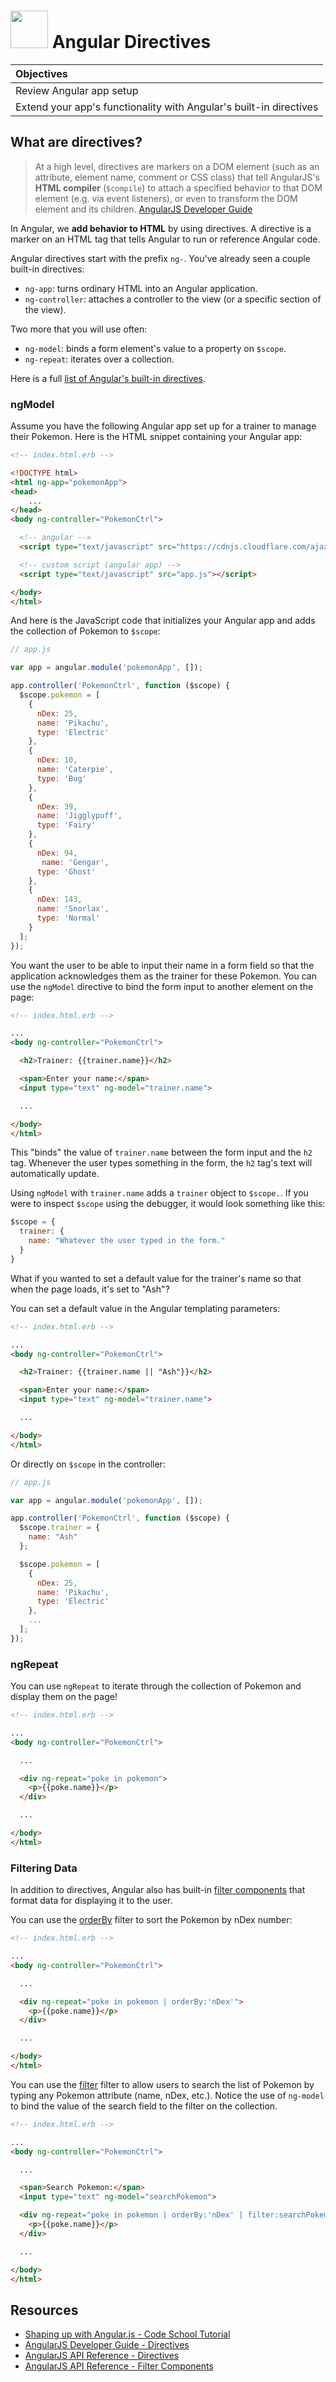 # <img src="https://cloud.githubusercontent.com/assets/7833470/10899314/63829980-8188-11e5-8cdd-4ded5bcb6e36.png" height="60"> Angular Directives

| Objectives |
| :--- |
| Review Angular app setup |
| Extend your app's functionality with Angular's built-in directives |

## What are directives?

> At a high level, directives are markers on a DOM element (such as an attribute, element name, comment or CSS class) that tell AngularJS's **HTML compiler** (`$compile`) to attach a specified behavior to that DOM element (e.g. via event listeners), or even to transform the DOM element and its children. <a href="https://docs.angularjs.org/guide/directive#what-are-directives-">AngularJS Developer Guide</a>

In Angular, we **add behavior to HTML** by using directives. A directive is a marker on an HTML tag that tells Angular to run or reference Angular code.

Angular directives start with the prefix `ng-`. You've already seen a couple built-in directives:

* `ng-app`: turns ordinary HTML into an Angular application.
* `ng-controller`: attaches a controller to the view (or a specific section of the view).

Two more that you will use often:

* `ng-model`: binds a form element's value to a property on `$scope`.
* `ng-repeat`: iterates over a collection.

Here is a full <a href="https://docs.angularjs.org/api/ng/directive">list of Angular's built-in directives</a>.

### ngModel

Assume you have the following Angular app set up for a trainer to manage their Pokemon. Here is the HTML snippet containing your Angular app:

```html
<!-- index.html.erb -->

<!DOCTYPE html>
<html ng-app="pokemonApp">
<head>
 	...
</head>
<body ng-controller="PokemonCtrl">

  <!-- angular -->
  <script type="text/javascript" src="https://cdnjs.cloudflare.com/ajax/libs/angular.js/1.4.4/angular.min.js"></script>

  <!-- custom script (angular app) -->
  <script type="text/javascript" src="app.js"></script>

</body>
</html>
```

And here is the JavaScript code that initializes your Angular app and adds the collection of Pokemon to `$scope`:

```js
// app.js

var app = angular.module('pokemonApp', []);

app.controller('PokemonCtrl', function ($scope) {
  $scope.pokemon = [
    {
      nDex: 25,
      name: 'Pikachu',
      type: 'Electric'
    },
    {
      nDex: 10,
      name: 'Caterpie',
      type: 'Bug'
    },
    {
      nDex: 39,
      name: 'Jigglypuff',
      type: 'Fairy'
    },
    {
      nDex: 94,
       name: 'Gengar',
      type: 'Ghost'
    },
    {
      nDex: 143,
      name: 'Snorlax',
      type: 'Normal'
    }
  ];
});
```

You want the user to be able to input their name in a form field so that the application acknowledges them as the trainer for these Pokemon. You can use the `ngModel` directive to bind the form input to another element on the page:

```html
<!-- index.html.erb -->

...
<body ng-controller="PokemonCtrl">

  <h2>Trainer: {{trainer.name}}</h2>

  <span>Enter your name:</span>
  <input type="text" ng-model="trainer.name">

  ...

</body>
</html>
```

This "binds" the value of `trainer.name` between the form input and the `h2` tag. Whenever the user types something in the form, the `h2` tag's text will automatically update.

Using `ngModel` with `trainer.name` adds a `trainer` object to `$scope.`. If you were to inspect `$scope` using the debugger, it would look something like this:

```js
$scope = {
  trainer: {
    name: "Whatever the user typed in the form."
  }
}
```

What if you wanted to set a default value for the trainer's name so that when the page loads, it's set to "Ash"?

You can set a default value in the Angular templating parameters:

```html
<!-- index.html.erb -->

...
<body ng-controller="PokemonCtrl">

  <h2>Trainer: {{trainer.name || "Ash"}}</h2>

  <span>Enter your name:</span>
  <input type="text" ng-model="trainer.name">

  ...

</body>
</html>
```

Or directly on `$scope` in the controller:

```js
// app.js

var app = angular.module('pokemonApp', []);

app.controller('PokemonCtrl', function ($scope) {
  $scope.trainer = {
    name: "Ash"
  };

  $scope.pokemon = [
    {
      nDex: 25,
      name: 'Pikachu',
      type: 'Electric'
    },
    ...
  ];
});
```

### ngRepeat

You can use `ngRepeat` to iterate through the collection of Pokemon and display them on the page!

```html
<!-- index.html.erb -->

...
<body ng-controller="PokemonCtrl">

  ...

  <div ng-repeat="poke in pokemon">
    <p>{{poke.name}}</p>
  </div>

  ...

</body>
</html>
```

### Filtering Data

In addition to directives, Angular also has built-in  <a href="https://docs.angularjs.org/api/ng/filter">filter components</a> that format data for displaying it to the user.

You can use the <a href="https://docs.angularjs.org/api/ng/filter/orderBy">orderBy</a> filter to sort the Pokemon by nDex number:

```html
<!-- index.html.erb -->

...
<body ng-controller="PokemonCtrl">

  ...

  <div ng-repeat="poke in pokemon | orderBy:'nDex'">
    <p>{{poke.name}}</p>
  </div>

  ...

</body>
</html>
```

You can use the <a href="https://docs.angularjs.org/api/ng/filter/filter">filter</a> filter to allow users to search the list of Pokemon by typing any Pokemon attribute (name, nDex, etc.). Notice the use of `ng-model` to bind the value of the search field to the filter on the collection.

```html
<!-- index.html.erb -->

...
<body ng-controller="PokemonCtrl">

  ...

  <span>Search Pokemon:</span>
  <input type="text" ng-model="searchPokemon">

  <div ng-repeat="poke in pokemon | orderBy:'nDex' | filter:searchPokemon">
    <p>{{poke.name}}</p>
  </div>

  ...

</body>
</html>
```

## Resources

* <a href="https://www.codeschool.com/courses/shaping-up-with-angular-js">Shaping up with Angular.js - Code School Tutorial</a>
* <a href="https://docs.angularjs.org/guide/directive#what-are-directives-">AngularJS Developer Guide - Directives</a>
* <a href="https://docs.angularjs.org/api/ng/directive">AngularJS API Reference - Directives</a>
* <a href="https://docs.angularjs.org/api/ng/filter">AngularJS API Reference - Filter Components</a>
